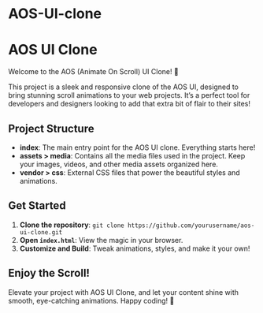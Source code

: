 # AOS-UI-clone
# AOS UI Clone

Welcome to the AOS (Animate On Scroll) UI Clone! 🚀

This project is a sleek and responsive clone of the AOS UI, designed to bring stunning scroll animations to your web projects. It’s a perfect tool for developers and designers looking to add that extra bit of flair to their sites!

## Project Structure

- **index**: The main entry point for the AOS UI clone. Everything starts here!
- **assets > media**: Contains all the media files used in the project. Keep your images, videos, and other media assets organized here.
- **vendor > css**: External CSS files that power the beautiful styles and animations. 

## Get Started

1. **Clone the repository**: `git clone https://github.com/yourusername/aos-ui-clone.git`
2. **Open `index.html`**: View the magic in your browser.
3. **Customize and Build**: Tweak animations, styles, and make it your own!

## Enjoy the Scroll!

Elevate your project with AOS UI Clone, and let your content shine with smooth, eye-catching animations. Happy coding! 🎉

